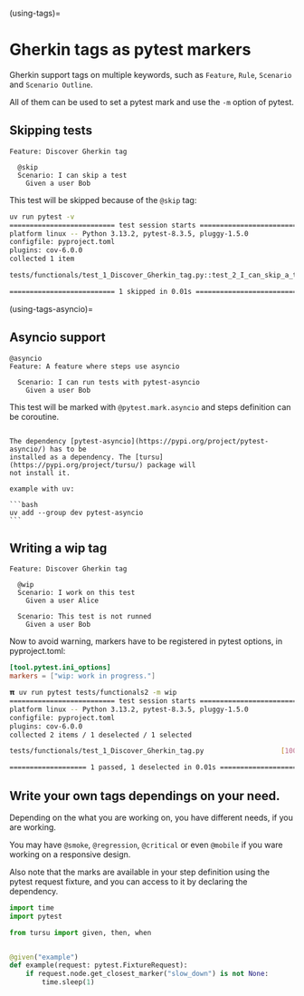 (using-tags)=

# Gherkin tags as pytest markers

Gherkin support tags on multiple keywords, such as `Feature`, `Rule`, `Scenario`
and `Scenario Outline`.

All of them can be used to set a pytest mark and use the `-m` option of pytest.

## Skipping tests

```gherkin
Feature: Discover Gherkin tag

  @skip
  Scenario: I can skip a test
    Given a user Bob

```

This test will be skipped because of the `@skip` tag:

```bash
uv run pytest -v
========================== test session starts ==========================
platform linux -- Python 3.13.2, pytest-8.3.5, pluggy-1.5.0
configfile: pyproject.toml
plugins: cov-6.0.0
collected 1 item

tests/functionals/test_1_Discover_Gherkin_tag.py::test_2_I_can_skip_a_test SKIPPED (unconditional skip)        [100%]

========================== 1 skipped in 0.01s ===========================
```

(using-tags-asyncio)=

## Asyncio support

```gherkin
@asyncio
Feature: A feature where steps use asyncio

  Scenario: I can run tests with pytest-asyncio
    Given a user Bob

```

This test will be marked with `@pytest.mark.asyncio` and steps definition
can be coroutine.

```{literalinclude} ../../tests/using_playwright_async/steps.py

```

````{important}
The dependency [pytest-asyncio](https://pypi.org/project/pytest-asyncio/) has to be
installed as a dependency. The [tursu](https://pypi.org/project/tursu/) package will
not install it.

example with uv:

```bash
uv add --group dev pytest-asyncio
```

````

## Writing a wip tag

```gherkin
Feature: Discover Gherkin tag

  @wip
  Scenario: I work on this test
    Given a user Alice

  Scenario: This test is not runned
    Given a user Bob
```

Now to avoid warning, markers have to be registered in pytest options, in pyproject.toml:

```toml
[tool.pytest.ini_options]
markers = ["wip: work in progress."]
```

```bash
𝝿 uv run pytest tests/functionals2 -m wip
========================== test session starts ==========================
platform linux -- Python 3.13.2, pytest-8.3.5, pluggy-1.5.0
configfile: pyproject.toml
plugins: cov-6.0.0
collected 2 items / 1 deselected / 1 selected

tests/functionals/test_1_Discover_Gherkin_tag.py                   [100%]

=================== 1 passed, 1 deselected in 0.01s =====================
```

## Write your own tags dependings on your need.

Depending on the what you are working on, you have different needs, if
you are working.

You may have `@smoke`, `@regression`, `@critical` or even `@mobile` if you ware working
on a responsive design.

Also note that the marks are available in your step definition using
the pytest request fixture, and you can access to it by declaring the dependency.

```python
import time
import pytest

from tursu import given, then, when


@given("example")
def example(request: pytest.FixtureRequest):
    if request.node.get_closest_marker("slow_down") is not None:
        time.sleep(1)
```
